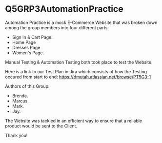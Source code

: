 # Q5GRP3AutomationPractice

Automation Practice is a mock E-Commerce Website that was broken down among the group members into four different parts:

- Sign In & Cart Page.
- Home Page
- Dresses Page
- Women's Page.

Manual Testing & Automation Testing both took place to test the Website.

Here is a link to our Test Plan in Jira which consists of how the Testing occured from start to end:
https://dmutah.atlassian.net/browse/PT5G3-1

Authors of this Group:
- Brenda.
- Marcus.
- Mark.
- Jay.

The Website was tackled in an efficient way to ensure that a reliable product would be sent to the Client.

Thank you!
